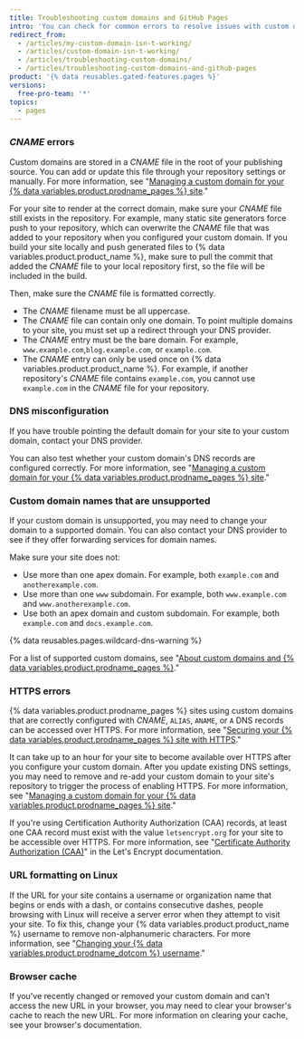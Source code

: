 ```yaml
---
title: Troubleshooting custom domains and GitHub Pages
intro: 'You can check for common errors to resolve issues with custom domains or HTTPS for your {% data variables.product.prodname_pages %} site.'
redirect_from:
  - /articles/my-custom-domain-isn-t-working/
  - /articles/custom-domain-isn-t-working/
  - /articles/troubleshooting-custom-domains/
  - /articles/troubleshooting-custom-domains-and-github-pages
product: '{% data reusables.gated-features.pages %}'
versions:
  free-pro-team: '*'
topics:
  - pages
---
```


### _CNAME_ errors

Custom domains are stored in a _CNAME_ file in the root of your publishing source. You can add or update this file through your repository settings or manually. For more information, see "[Managing a custom domain for your {% data variables.product.prodname_pages %} site](/articles/managing-a-custom-domain-for-your-github-pages-site)."

For your site to render at the correct domain, make sure your _CNAME_ file still exists in the repository. For example, many static site generators force push to your repository, which can overwrite the _CNAME_ file that was added to your repository when you configured your custom domain. If you build your site locally and push generated files to {% data variables.product.product_name %}, make sure to pull the commit that added the _CNAME_ file to your local repository first, so the file will be included in the build.

Then, make sure the _CNAME_ file is formatted correctly.

- The _CNAME_ filename must be all uppercase.
- The _CNAME_ file can contain only one domain. To point multiple domains to your site, you must set up a redirect through your DNS provider.
- The _CNAME_ entry must be the bare domain. For example, `www.example.com`,`blog.example.com`, or `example.com`.
- The _CNAME_ entry can only be used once on {% data variables.product.product_name %}. For example, if another repository's _CNAME_ file contains `example.com`, you cannot use `example.com` in the _CNAME_ file for your repository.

### DNS misconfiguration

If you have trouble pointing the default domain for your site to your custom domain, contact your DNS provider.

You can also test whether your custom domain's DNS records are configured correctly. For more information, see "[Managing a custom domain for your {% data variables.product.prodname_pages %} site](/articles/managing-a-custom-domain-for-your-github-pages-site)."

### Custom domain names that are unsupported

If your custom domain is unsupported, you may need to change your domain to a supported domain. You can also contact your DNS provider to see if they offer forwarding services for domain names.

Make sure your site does not:
- Use more than one apex domain. For example, both `example.com` and `anotherexample.com`.
- Use more than one `www` subdomain. For example, both `www.example.com` and `www.anotherexample.com`.
- Use both an apex domain and custom subdomain. For example, both `example.com` and `docs.example.com`.

{% data reusables.pages.wildcard-dns-warning %}

For a list of supported custom domains, see "[About custom domains and {% data variables.product.prodname_pages %}](/articles/about-custom-domains-and-github-pages/#supported-custom-domains)."

### HTTPS errors

{% data variables.product.prodname_pages %} sites using custom domains that are correctly configured with _CNAME_, `ALIAS`, `ANAME`, or `A` DNS records can be accessed over HTTPS. For more information, see "[Securing your {% data variables.product.prodname_pages %} site with HTTPS](/articles/securing-your-github-pages-site-with-https)."

It can take up to an hour for your site to become available over HTTPS after you configure your custom domain. After you update existing DNS settings, you may need to remove and re-add your custom domain to your site's repository to trigger the process of enabling HTTPS. For more information, see "[Managing a custom domain for your {% data variables.product.prodname_pages %} site](/articles/managing-a-custom-domain-for-your-github-pages-site)."

If you're using Certification Authority Authorization (CAA) records, at least one CAA record must exist with the value `letsencrypt.org` for your site to be accessible over HTTPS. For more information, see "[Certificate Authority Authorization (CAA)](https://letsencrypt.org/docs/caa/)" in the Let's Encrypt documentation.

### URL formatting on Linux

If the URL for your site contains a username or organization name that begins or ends with a dash, or contains consecutive dashes, people browsing with Linux will receive a server error when they attempt to visit your site. To fix this, change your {% data variables.product.product_name %} username to remove non-alphanumeric characters. For more information, see "[Changing your {% data variables.product.prodname_dotcom %} username](/articles/changing-your-github-username/)."

### Browser cache

If you've recently changed or removed your custom domain and can't access the new URL in your browser, you may need to clear your browser's cache to reach the new URL. For more information on clearing your cache, see your browser's documentation.
